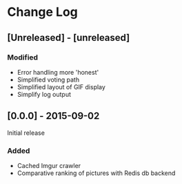 # Change Log

## [Unreleased] - [unreleased]

### Modified
- Error handling more 'honest'
- Simplified voting path
- Simplified layout of GIF display
- Simplify log output

## [0.0.0] - 2015-09-02
Initial release

### Added
- Cached Imgur crawler
- Comparative ranking of pictures with Redis db backend
